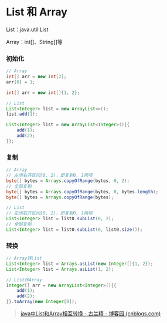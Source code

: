 # List 和 Array

List：java.util.List

Array：int[]、String[]等

### 初始化

```java
// Array
int[] arr = new int[2];
arr[0] = 1;

int[] arr = new int[]{1, 2};

// List
List<Integer> list = new ArrayList<>();
list.add(1);

List<Integer> list = new ArrayList<Integer>(){{
    add(1);
    add(2);
}};
```

### 复制

```java
// Array
// 左闭右开区间[0, 2)，即复制0, 1两项
byte[] bytes = Arrays.copyOfRange(bytes, 0, 2);
// 全部复制
byte[] bytes = Arrays.copyOfRange(bytes, 0, bytes.length);
byte[] bytes = Arrays.copyOfRange(bytes);

// List
// 左闭右开区间[0, 2)，即复制0, 1两项   
List<Integer> list = list0.subList(0, 2);
// 全部复制
List<Integer> list = list0.subList(0, list0.size());
```

### 转换

```java
// Array转List
List<Integer> list = Arrays.asList(new Integer[]{1, 2});
List<Integer> list = Arrays.asList(1, 2);

// List转Array
Integer[] arr = new ArrayList<Integer>(){{
    add(1);
    add(2);
}}.toArray(new Integer[0]);
```

> [java中List和Array相互转换 - 古兰精 - 博客园 (cnblogs.com)](https://www.cnblogs.com/goloving/p/7740100.html)

